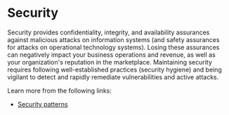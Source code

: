 # Security

Security provides confidentiality, integrity, and availability assurances against malicious attacks on information systems (and safety assurances for attacks on operational technology systems). Losing these assurances can negatively impact your business operations and revenue, as well as your organization's reputation in the marketplace. Maintaining security requires following well-established practices (security hygiene) and being vigilant to detect and rapidly remediate vulnerabilities and active attacks.

Learn more from the following links:

- [Security patterns](https://learn.microsoft.com/en-us/azure/architecture/framework/security/security-patterns)
